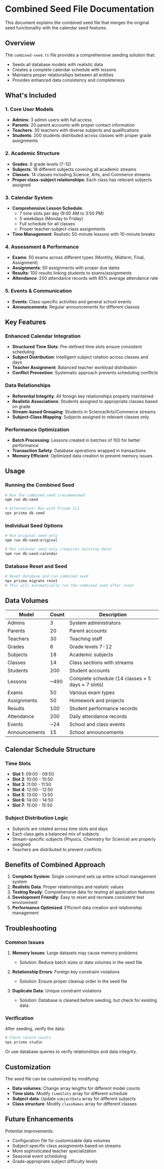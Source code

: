 # Combined Seed File Documentation

This document explains the combined seed file that merges the original seed functionality with the calendar seed features.

## Overview

The `combined-seed.ts` file provides a comprehensive seeding solution that:

- Seeds all database models with realistic data
- Creates a complete calendar schedule with lessons
- Maintains proper relationships between all entities
- Provides enhanced data consistency and completeness

## What's Included

### 1. **Core User Models**

- **Admins**: 3 admin users with full access
- **Parents**: 20 parent accounts with proper contact information
- **Teachers**: 30 teachers with diverse subjects and qualifications
- **Students**: 200 students distributed across classes with proper grade assignments

### 2. **Academic Structure**

- **Grades**: 6 grade levels (7-12)
- **Subjects**: 18 different subjects covering all academic streams
- **Classes**: 14 classes including Science, Arts, and Commerce streams
- **Proper class-subject relationships**: Each class has relevant subjects assigned

### 3. **Calendar System**

- **Comprehensive Lesson Schedule**:
  - 7 time slots per day (9:00 AM to 3:50 PM)
  - 5 weekdays (Monday to Friday)
  - Full schedule for all classes
  - Proper teacher-subject-class assignments
- **Time Management**: Realistic 50-minute lessons with 10-minute breaks

### 4. **Assessment & Performance**

- **Exams**: 50 exams across different types (Monthly, Midterm, Final, Assignment)
- **Assignments**: 50 assignments with proper due dates
- **Results**: 100 results linking students to exams/assignments
- **Attendance**: 200 attendance records with 85% average attendance rate

### 5. **Events & Communication**

- **Events**: Class-specific activities and general school events
- **Announcements**: Regular announcements for different classes

## Key Features

### Enhanced Calendar Integration

- **Structured Time Slots**: Pre-defined time slots ensure consistent scheduling
- **Subject Distribution**: Intelligent subject rotation across classes and days
- **Teacher Assignment**: Balanced teacher workload distribution
- **Conflict Prevention**: Systematic approach prevents scheduling conflicts

### Data Relationships

- **Referential Integrity**: All foreign key relationships properly maintained
- **Realistic Associations**: Students assigned to appropriate classes based on grade
- **Stream-based Grouping**: Students in Science/Arts/Commerce streams
- **Subject-Class Mapping**: Subjects assigned to relevant classes only

### Performance Optimization

- **Batch Processing**: Lessons created in batches of 100 for better performance
- **Transaction Safety**: Database operations wrapped in transactions
- **Memory Efficient**: Optimized data creation to prevent memory issues

## Usage

### Running the Combined Seed

```bash
# Run the combined seed (recommended)
npm run db:seed

# Alternative: Run with Prisma CLI
npx prisma db seed
```

### Individual Seed Options

```bash
# Run original seed only
npm run db:seed:original

# Run calendar seed only (requires existing data)
npm run db:seed:calendar
```

### Database Reset and Seed

```bash
# Reset database and run combined seed
npx prisma migrate reset
# This will automatically run the combined seed after reset
```

## Data Volumes

| Model         | Count | Description                                       |
| ------------- | ----- | ------------------------------------------------- |
| Admins        | 3     | System administrators                             |
| Parents       | 20    | Parent accounts                                   |
| Teachers      | 30    | Teaching staff                                    |
| Grades        | 6     | Grade levels 7-12                                 |
| Subjects      | 18    | Academic subjects                                 |
| Classes       | 14    | Class sections with streams                       |
| Students      | 200   | Student accounts                                  |
| Lessons       | ~490  | Complete schedule (14 classes × 5 days × 7 slots) |
| Exams         | 50    | Various exam types                                |
| Assignments   | 50    | Homework and projects                             |
| Results       | 100   | Student performance records                       |
| Attendance    | 200   | Daily attendance records                          |
| Events        | ~24   | School and class events                           |
| Announcements | 15    | School announcements                              |

## Calendar Schedule Structure

### Time Slots

- **Slot 1**: 09:00 - 09:50
- **Slot 2**: 10:00 - 10:50
- **Slot 3**: 11:00 - 11:50
- **Slot 4**: 12:00 - 12:50
- **Slot 5**: 13:00 - 13:50
- **Slot 6**: 14:00 - 14:50
- **Slot 7**: 15:00 - 15:50

### Subject Distribution Logic

- Subjects are rotated across time slots and days
- Each class gets a balanced mix of subjects
- Stream-specific subjects (Physics, Chemistry for Science) are properly assigned
- Teachers are distributed to prevent conflicts

## Benefits of Combined Approach

1. **Complete System**: Single command sets up entire school management system
2. **Realistic Data**: Proper relationships and realistic values
3. **Testing Ready**: Comprehensive data for testing all application features
4. **Development Friendly**: Easy to reset and recreate consistent test environment
5. **Performance Optimized**: Efficient data creation and relationship management

## Troubleshooting

### Common Issues

1. **Memory Issues**: Large datasets may cause memory problems
   - Solution: Reduce batch sizes or data volumes in the seed file

2. **Relationship Errors**: Foreign key constraint violations
   - Solution: Ensure proper cleanup order in the seed file

3. **Duplicate Data**: Unique constraint violations
   - Solution: Database is cleaned before seeding, but check for existing data

### Verification

After seeding, verify the data:

```bash
# Check record counts
npx prisma studio
```

Or use database queries to verify relationships and data integrity.

## Customization

The seed file can be customized by modifying:

- **Data volumes**: Change array lengths for different model counts
- **Time slots**: Modify `timeSlots` array for different schedule
- **Subject data**: Update `subjectData` array for different subjects
- **Class structure**: Modify `classNames` array for different classes

## Future Enhancements

Potential improvements:

- Configuration file for customizable data volumes
- Subject-specific class assignments based on streams
- More sophisticated teacher specialization
- Seasonal event scheduling
- Grade-appropriate subject difficulty levels
